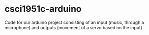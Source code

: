 # csci1951c-arduino

Code for our arduino project consisting of an input (music, through a microphone) and outputs (movement of a servo based on the input)
